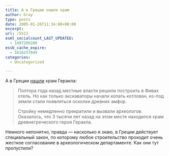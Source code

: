 ```yaml
---
title: А в Греции нашли храм
author: Gray
type: posts
date: 2005-01-26T11:34:00+00:00
excerpt:
url: /5511
esml_socialcount_LAST_UPDATED:
  - 1497209289
essb_cache_expire:
  - 1616257844
categories:
  - Uncategorized

---
```








А в Греции <a href="http://www.rambler.ru/db/news/msg.html?mid=5521881&#038;s=12" target="_blank">нашли</a> храм Геракла:

> Полтора года назад местные власти решили построить в Фивах отель. Но как только экскаваторы начали копать котлован, из-под земли стали появляться осколки древних амфор.
> 
> Стройку немедленно прекратили и вызвали археологов. Оказалось, что 3 тысячи лет назад на этом месте находился храм древнегреческого героя Геракла. 

Немного непонятно, правда &#8212; насколько я знаю, в Греции действует специальный закон, по которому любое строительство проходит очень жесткое согласование в археологическом департаменте. Как они тут пропустили?